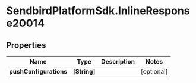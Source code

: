 # SendbirdPlatformSdk.InlineResponse20014

## Properties

Name | Type | Description | Notes
------------ | ------------- | ------------- | -------------
**pushConfigurations** | **[String]** |  | [optional] 


